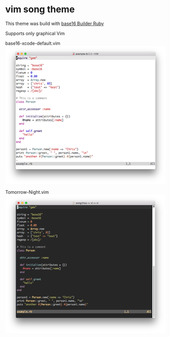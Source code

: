 # vim song theme
This theme was build with [base16 Builder Ruby](https://github.com/obahareth/base16-builder-ruby)

Supports only graphical Vim

base16-xcode-default.vim
![base16-xcode-default.vim](https://raw.githubusercontent.com/songzhou21/base16-song/master/gvim-xcode-default.png)

Tomorrow-Night.vim
![Tomorrow-Night.vim](https://raw.githubusercontent.com/songzhou21/base16-song/master/vim-tomorrow-night.png)
